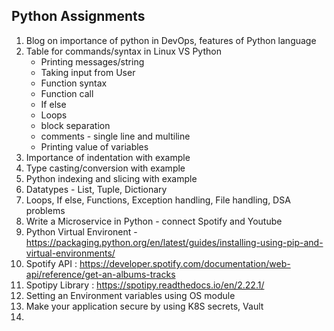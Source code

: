 ## Python Assignments

1. Blog on importance of python in DevOps, features of Python language
2. Table for commands/syntax in Linux VS Python
   - Printing messages/string
   - Taking input from User
   - Function syntax
   - Function call
   - If else
   - Loops
   - block separation
   - comments - single line and multiline
   - Printing value of variables
4. Importance of indentation with example
5. Type casting/conversion with example
6. Python indexing and slicing with example
7. Datatypes - List, Tuple, Dictionary
8. Loops, If else, Functions, Exception handling, File handling, DSA problems
9. Write a Microservice in Python - connect Spotify and Youtube
10. Python Virtual Environent - https://packaging.python.org/en/latest/guides/installing-using-pip-and-virtual-environments/
11. Spotify API : https://developer.spotify.com/documentation/web-api/reference/get-an-albums-tracks
12. Spotipy Library : https://spotipy.readthedocs.io/en/2.22.1/
13. Setting an Environment variables using OS module
14. Make your application secure by using K8S secrets, Vault
15. 
